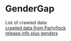 # GenderGap

List of crawled data: <br>
[crawled data from Partyflock](data/pf/PF_artists_combined_translated.csv) <br>
[release info plus genders ](data/releases_merged_gender.tsv)
